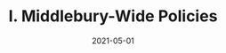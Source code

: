 ---
slug: "/pages/ii-ug-college-policies/faculty/administrative_appt"
date: "2021-05-01"
title: "I. Middlebury-Wide Policies"
---